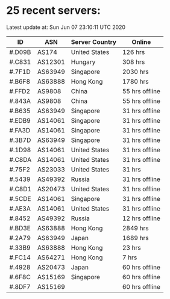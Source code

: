 # 25 recent servers:

Latest update at: Sun Jun 07 23:10:11 UTC 2020

| ID | ASN | Server Country | Online |
| -- | --- | -------------- | ------ |
| #.D09B | AS174 | United States | 126 hrs |
| #.C831 | AS12301 | Hungary | 308 hrs |
| #.7F1D | AS63949 | Singapore | 2030 hrs |
| #.B6F8 | AS63888 | Hong Kong | 1780 hrs |
| #.FFD2 | AS9808 | China | 55 hrs offline |
| #.843A | AS9808 | China | 55 hrs offline |
| #.B635 | AS63949 | Singapore | 31 hrs offline |
| #.EDB9 | AS14061 | Singapore | 31 hrs offline |
| #.FA3D | AS14061 | Singapore | 31 hrs offline |
| #.3B7D | AS63949 | Singapore | 31 hrs offline |
| #.1D98 | AS14061 | United States | 31 hrs offline |
| #.C8DA | AS14061 | United States | 31 hrs offline |
| #.75F2 | AS23033 | United States | 31 hrs |
| #.5439 | AS49392 | Russia | 31 hrs offline |
| #.C8D1 | AS20473 | United States | 31 hrs offline |
| #.5CDE | AS14061 | Singapore | 31 hrs offline |
| #.AE3A | AS14061 | United States | 31 hrs offline |
| #.8452 | AS49392 | Russia | 12 hrs offline |
| #.BD3E | AS63888 | Hong Kong | 2849 hrs |
| #.2A79 | AS63949 | Japan | 1689 hrs |
| #.33B9 | AS63888 | Hong Kong | 23 hrs |
| #.FC14 | AS64271 | Hong Kong | 7 hrs |
| #.4928 | AS20473 | Japan | 60 hrs offline |
| #.6F8C | AS15169 | Singapore | 60 hrs offline |
| #.8DF7 | AS15169 |  | 60 hrs offline |

